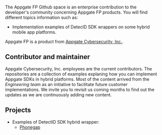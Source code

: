 The Appgate FP Github space is an enterprise contribution to the developer's community concerning Appgate FP products. You will find different topics information such as: 
* Implementation examples of DetecID SDK wrappers on some hybrid mobile app platforms.

Appgate FP is a product from [Appgate Cybersecurity, Inc.](https://www.appgate.com/).

## Contributor and maintainer
Appgate Cybersecurity, Inc. employees are the current contributors. The repositories are a collection of examples explaning how you can implement Appgate SDKs in hybrid platforms. Most of the content arrived from the *Engineering team* as an initiative to facilitate future customer implementations. We invite you to revisit us coming months to find out the updates as we are continuously adding new content.
## Projects
* Examples of DetectID SDK hybrid wrapper:
    * [Phonegap](https://github.com/appgate/fp-rba-didsdk-example-phonegap-wrapper)